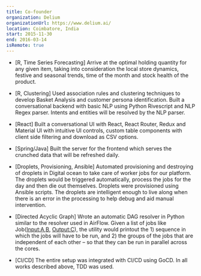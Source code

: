 ```yaml
---
title: Co-founder
organization: Delium
organizationUrl: https://www.delium.ai/
location: Coimbatore, India 
start: 2015-11-30
end: 2016-03-14
isRemote: true
---
```


- [R, Time Series Forecasting] Arrive at the optimal holding quantity for any given item, taking into consideration the local store dynamics, festive and seasonal trends, time of the month and stock health of the product.

- [R, Clustering] Used association rules and clustering techniques to develop Basket Analysis and customer persona identification. 
Built a conversational backend with basic NLP using Python Rivescript and NLP Regex parser. Intents and entities will be resolved by the NLP parser. 
- [React] Built a conversational UI with React, React Router, Redux and Material UI with intuitive UI controls, custom table components with client side filtering and download as CSV options.

- [Spring/Java] Built the server for the frontend which serves the crunched data that will be refreshed daily.

- [Droplets, Provisioning, Ansible] Automated provisioning and destroying of droplets in Digital ocean to take care of worker jobs for our platform. The droplets would be triggered automatically, process the jobs for the day and then die out themselves. Droplets were provisioned using Ansible scripts. The droplets are intelligent enough to live along when there is an error in the processing to help debug and aid manual intervention. 

- [Directed Acyclic Graph] Wrote an automatic DAG resolver in Python similar to the resolver used in AirFlow. Given a list of jobs like Job(<Input:A,B>, <Output:C>), the utility would printout the 1) sequence in which the jobs will have to be run, and 2) the groups of the jobs that are independent of each other – so that they can be run in parallel across the cores.

- [CI/CD] The entire setup was integrated with CI/CD using GoCD.
In all works described above, TDD was used. 